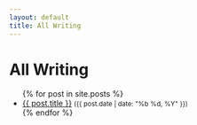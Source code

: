 ```yaml
---
layout: default
title: All Writing
---
```


# All Writing

<ul>
  {% for post in site.posts %}
    <li>
      <a href="{{ post.url }}">{{ post.title }}</a>
      <small>({{ post.date | date: "%b %d, %Y" }})</small>
    </li>
  {% endfor %}
</ul>
